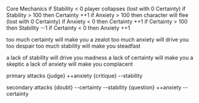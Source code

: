 Core Mechanics
if Stability < 0 player collapses (lost with 0 Certainty)
if Stability > 100 then Certainty ++1
if Anxiety > 100 then character will flee (lost with 0 Certainty)
if Anxiety < 0 then Certainty ++1
if Certainty > 100 then Stability --1
if Certainty < 0 then Anxiety ++1

too much certainty will make you a zealot
too much anxiety will drive you too despair
too much stability will make you steadfast

a lack of stability will drive you madness
a lack of certainty will make you a skeptic
a lack of anxiety will make you complacent

primary attacks
{judge}
  ++anxiety
{critique}
 --stability

secondary attacks
 {doubt}
  --certainty
  --stability
 {question}
  ++anxiety
  --certainty
